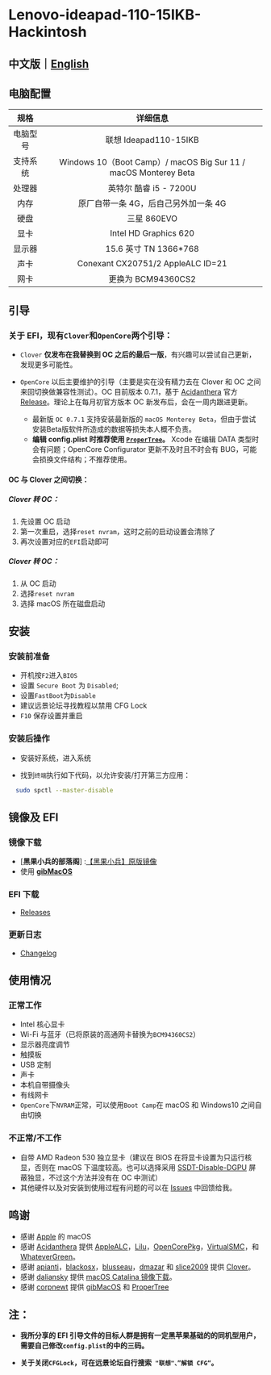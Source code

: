# Lenovo-ideapad-110-15IKB-Hackintosh

## 中文版｜[English]( README-EN.md)

## 电脑配置

|   规格   |                 详细信息                  |
| :------: | :---------------------------------------: |
| 电脑型号 |           联想 Ideapad110-15IKB            |
| 支持系统 | Windows 10（Boot Camp）/ macOS Big Sur 11 / macOS Monterey Beta |
|  处理器  |          英特尔 酷睿 i5 - 7200U           |
|   内存   |    原厂自带一条 4G，后自己另外加一条 4G     |
|   硬盘   |                三星 860EVO                |
|   显卡   |           Intel HD Graphics 620           |
|  显示器  |           15.6 英寸 TN 1366*768            |
|   声卡   |    Conexant CX20751/2  AppleALC ID=21     |
|   网卡   |             更换为 BCM94360CS2             |

## 引导

### 关于 EFI，现有`Clover`和`OpenCore`两个引导：

- `Clover`  **仅发布在我替换到 OC 之后的最后一版**，有兴趣可以尝试自己更新，发现更多可能性。

- `OpenCore`  以后主要维护的引导（主要是实在没有精力去在 Clover 和 OC 之间来回切换做兼容性测试）。OC 目前版本 0.7.1，基于 [Acidanthera](https://github.com/acidanthera) 官方 [Release](https://github.com/acidanthera/OpenCorePkg/releases)。理论上在每月初官方版本 OC 新发布后，会在一周内跟进更新。
  - 最新版 `OC 0.7.1` 支持安装最新版的 `macOS Monterey Beta`，但由于尝试安装Beta版软件所造成的数据等损失本人概不负责。
  - **编辑 config.plist 时推荐使用 [`ProperTree`](https://github.com/corpnewt/ProperTree)。** Xcode 在编辑 DATA 类型时会有问题；OpenCore Configurator 更新不及时且不时会有 BUG，可能会损换文件结构；不推荐使用。

#### OC 与 Clover 之间切换：

##### Clover 转 OC：

1. 先设置 OC 启动
2. 第一次重启，选择`reset nvram`，这时之前的启动设置会清除了
3. 再次设置对应的`EFI`启动即可

##### Clover 转 OC：

1. 从 OC 启动
2. 选择`reset nvram`
3. 选择 macOS 所在磁盘启动

## 安装

### 安装前准备

- 开机按`F2`进入`BIOS`
- 设置 `Secure Boot` 为 `Disabled`;
- 设置`FastBoot`为`Disable`
- 建议远景论坛寻找教程以禁用 CFG Lock
- `F10` 保存设置并重启

### 安装后操作

- 安装好系统，进入系统

- 找到`终端`执行如下代码，以允许安装/打开第三方应用：

```sh
  sudo spctl --master-disable
```

## 镜像及 EFI

### 镜像下载

  - [**黑果小兵的部落阁**] :[【黑果小兵】原版镜像](https://blog.daliansky.net/categories/下载/镜像/)
  - 使用 [**gibMacOS**](https://github.com/corpnewt/gibMacOS)

### EFI 下载

- [Releases](https://github.com/WenvyG/Lenovo-ideapad-110-15IKB-Hackintosh/releases)
### 更新日志  

- [Changelog](Changelog.md)
## 使用情况
### 正常工作

- Intel 核心显卡
- Wi-Fi 与蓝牙（已将原装的高通网卡替换为`BCM94360CS2`）
- 显示器亮度调节
- 触摸板 
- USB 定制
- 声卡
- 本机自带摄像头
- 有线网卡
- `OpenCore`下`NVRAM`正常，可以使用`Boot Camp`在 macOS 和 Windows10 之间自由切换

### 不正常/不工作

- 自带 AMD Radeon 530 独立显卡（建议在 BIOS 在将显卡设置为只运行核显，否则在 macOS 下温度较高。也可以选择采用 [SSDT-Disable-DGPU](SSDT-Disable-DGPU.aml) 屏蔽独显，不过这个方法并没有在 OC 中测试）
- 其他硬件以及对安装到使用过程有问题的可以在 [Issues](https://github.com/WenvyG/Lenovo-ideapad-110-15IKB-Hackintosh/issues) 中回馈给我。

## 鸣谢

- 感谢 [Apple](https://www.apple.com/cn/) 的 macOS
- 感谢 [Acidanthera](https://github.com/acidanthera) 提供 [AppleALC](https://github.com/acidanthera/AppleALC)，[Lilu](https://github.com/acidanthera/Lilu)，[OpenCorePkg](https://github.com/acidanthera/OpenCorePkg)，[VirtualSMC](https://github.com/acidanthera/VirtualSMC)，和 [WhateverGreen](https://github.com/acidanthera/WhateverGreen)。
- 感谢 [apianti](https://sourceforge.net/u/apianti)，[blackosx](https://sourceforge.net/u/blackosx)，[blusseau](https://sourceforge.net/u/blusseau)，[dmazar](https://sourceforge.net/u/dmazar) 和 [slice2009](https://sourceforge.net/u/slice2009) 提供 [Clover](https://github.com/CloverHackyColor/CloverBootloader)。
- 感谢 [daliansky](https://github.com/daliansky) 提供 [macOS Catalina 镜像下载](https://blog.daliansky.net/categories/下载/镜像/)。
- 感谢 [corpnewt](https://github.com/corpnewt) 提供 [gibMacOS](https://github.com/corpnewt/gibMacOS) 和 [ProperTree](https://github.com/corpnewt/ProperTree)

## 注：

- **我所分享的 EFI 引导文件的目标人群是拥有一定黑苹果基础的的同机型用户，需要自己修改`config.plist`的中的三码。**

- **关于关闭`CFGLock`，可在远景论坛自行搜索` "联想"、”解锁 CFG“`。**

  